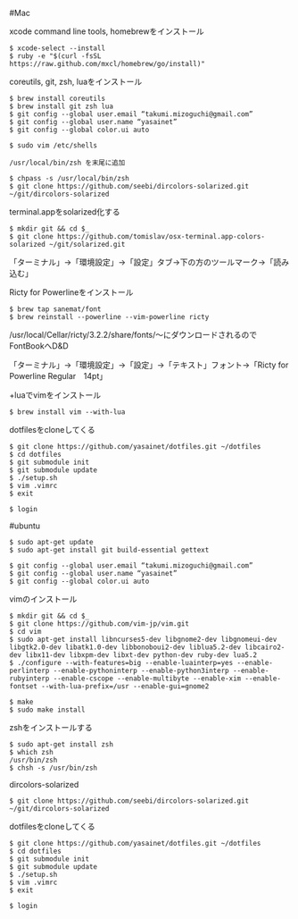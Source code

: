 #Mac

xcode command line tools, homebrewをインストール

    $ xcode-select --install
    $ ruby -e "$(curl -fsSL https://raw.github.com/mxcl/homebrew/go/install)"

coreutils, git, zsh, luaをインストール

    $ brew install coreutils
    $ brew install git zsh lua
    $ git config --global user.email “takumi.mizoguchi@gmail.com”
    $ git config --global user.name “yasainet”
    $ git config --global color.ui auto

    $ sudo vim /etc/shells
    
    /usr/local/bin/zsh を末尾に追加
    
    $ chpass -s /usr/local/bin/zsh
    $ git clone https://github.com/seebi/dircolors-solarized.git ~/git/dircolors-solarized

terminal.appをsolarized化する

    $ mkdir git && cd $_
    $ git clone https://github.com/tomislav/osx-terminal.app-colors-solarized ~/git/solarized.git
  
「ターミナル」→「環境設定」→「設定」タブ→下の方のツールマーク→「読み込む」

Ricty for Powerlineをインストール

    $ brew tap sanemat/font
    $ brew reinstall --powerline --vim-powerline ricty
/usr/local/Cellar/ricty/3.2.2/share/fonts/〜にダウンロードされるのでFontBookへD&D

「ターミナル」→「環境設定」→「設定」→「テキスト」フォント→「Ricty for Powerline Regular　14pt」

+luaでvimをインストール

    $ brew install vim --with-lua

dotfilesをcloneしてくる

    $ git clone https://github.com/yasainet/dotfiles.git ~/dotfiles
    $ cd dotfiles
    $ git submodule init
    $ git submodule update
    $ ./setup.sh
    $ vim .vimrc
    $ exit

    $ login

#ubuntu

    $ sudo apt-get update
    $ sudo apt-get install git build-essential gettext

    $ git config --global user.email “takumi.mizoguchi@gmail.com”
    $ git config --global user.name “yasainet”
    $ git config --global color.ui auto

vimのインストール

    $ mkdir git && cd $_
    $ git clone https://github.com/vim-jp/vim.git
    $ cd vim
    $ sudo apt-get install libncurses5-dev libgnome2-dev libgnomeui-dev libgtk2.0-dev libatk1.0-dev libbonoboui2-dev liblua5.2-dev libcairo2-dev libx11-dev libxpm-dev libxt-dev python-dev ruby-dev lua5.2
    $ ./configure --with-features=big --enable-luainterp=yes --enable-perlinterp --enable-pythoninterp --enable-python3interp --enable-rubyinterp --enable-cscope --enable-multibyte --enable-xim --enable-fontset --with-lua-prefix=/usr --enable-gui=gnome2

    $ make
    $ sudo make install

zshをインストールする

    $ sudo apt-get install zsh
    $ which zsh
    /usr/bin/zsh
    $ chsh -s /usr/bin/zsh

dircolors-solarized

    $ git clone https://github.com/seebi/dircolors-solarized.git ~/git/dircolors-solarized

dotfilesをcloneしてくる

    $ git clone https://github.com/yasainet/dotfiles.git ~/dotfiles
    $ cd dotfiles
    $ git submodule init
    $ git submodule update
    $ ./setup.sh
    $ vim .vimrc
    $ exit

    $ login
